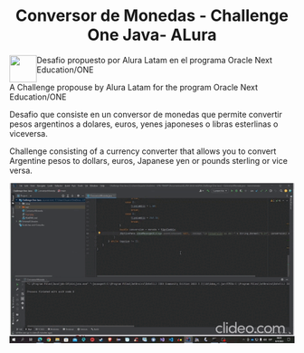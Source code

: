 
<h1 align="center"> Conversor de Monedas - Challenge One Java- ALura </h1>


<a href="url"><img src="https://user-images.githubusercontent.com/109110768/230700076-d93313f8-d724-4693-bee2-0e883451896b.jpg" align="left" height="48" width="48" ></a>

Desafio propuesto por Alura Latam en el programa Oracle Next Education/ONE

A Challenge propouse by Alura Latam for the program Oracle Next Education/ONE

Desafio que consiste en un conversor de monedas que permite convertir pesos argentinos a dolares, euros, yenes japoneses o libras esterlinas o viceversa. 

Challenge consisting of a currency converter that allows you to convert Argentine pesos to dollars, euros, Japanese yen or pounds sterling or vice versa.

![](https://github.com/maru33luc/ChallengeOneAlura-/blob/main/ConversorMonedas.gif)
